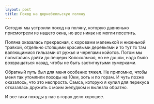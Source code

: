 ```yaml
---
layout: post
title: Поход на дорнебелльскую поляну
---
```


Сегодня мы устроили поход на поляну, которую давненько присмотрели из нашего окна, но все никак не могли посетить.

Поляна оказалась прекрасная, с коровами маленькой и низенькой травкой, отдельно стоящими красивыми деревьями и то тут то там валяющимися гильзами от ружья и черепами койотов. Потом мы попытались дойти до пещеры Колокольная, но не дошли, надо было возвращаться назад, чтобы не быть застигнутыми сумерками.

Обратный путь был для меня особенно тяжел. Не припомню, чтобы меня так утомлили походы на 10км, хоть и по горам. И чуть позже оказалось, что это неспроста. Самса, которую я купил для перекуса отказалась дружить с моим желудком и вылезла обратно. 

И все таки походы у нас в горах дело хорошее.